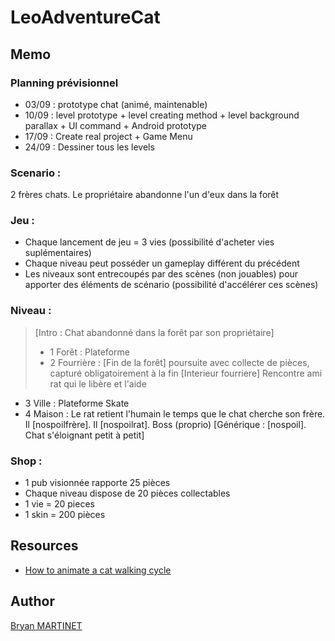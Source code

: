 # LeoAdventureCat

## Memo

### Planning prévisionnel
* 03/09 : prototype chat (animé, maintenable)
* 10/09 :  level prototype
			+ level creating method
			+ level background parallax
			+ UI command
			+ Android prototype
* 17/09 :  Create real project
			+ Game Menu
* 24/09 :  Dessiner tous les levels

### Scenario :
2 frères chats. Le propriétaire abandonne l'un d'eux dans la forêt

### Jeu :
- Chaque lancement de jeu = 3 vies (possibilité d'acheter vies suplémentaires)
- Chaque niveau peut posséder un gameplay différent du précédent
- Les niveaux sont entrecoupés par des scènes (non jouables) pour apporter des éléments de scénario (possibilité d'accélérer ces scènes)
 
 
### Niveau :
> [Intro : Chat abandonné dans la forêt par son propriétaire]
> - 1 Forêt : Plateforme
> - 2 Fourrière :	[Fin de la forêt] poursuite avec collecte de pièces, capturé obligatoirement à la fin
>							[Interieur fourriere] Rencontre ami rat qui le libère et l'aide
- 3 Ville : Plateforme
              Skate
- 4 Maison : Le rat retient l'humain le temps que le chat cherche son frère.
                  Il [nospoilfrère]. Il [nospoilrat].
                  Boss (proprio)
[Générique : [nospoil]. Chat s'éloignant petit à petit]
 
### Shop :
- 1 pub visionnée rapporte 25 pièces
- Chaque niveau dispose de 20 pièces collectables
- 1 vie = 20 pieces
- 1 skin = 200 pièces
 


## Resources
* [How to animate a cat walking cycle](https://www.youtube.com/watch?v=dYCGMdQgs-I)

## Author
[Bryan MARTINET](https://maarti.net)